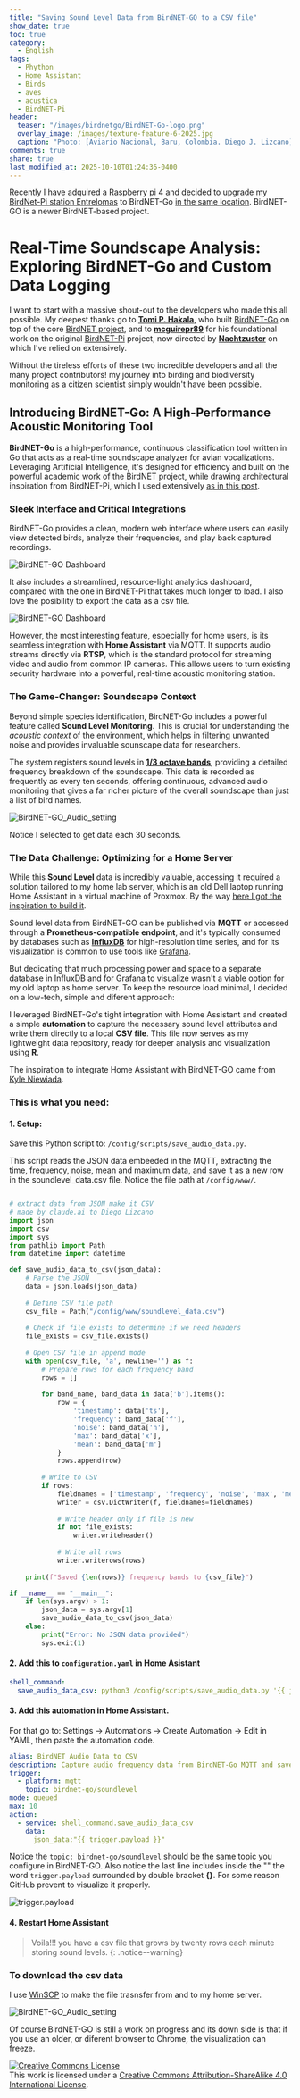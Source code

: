 ```yaml
---
title: "Saving Sound Level Data from BirdNET-GO to a CSV file"
show_date: true
toc: true
category: 
  - English
tags: 
  - Phython
  - Home Assistant
  - Birds
  - aves
  - acustica
  - BirdNET-Pi 
header:
  teaser: "/images/birdnetgo/BirdNET-Go-logo.png"
  overlay_image: /images/texture-feature-6-2025.jpg
  caption: "Photo: [Aviario Nacional, Baru, Colombia. Diego J. Lizcano](https://www.instagram.com/walking_tapir/)"
comments: true
share: true
last_modified_at: 2025-10-10T01:24:36-0400
---
```



Recently I have adquired a Raspberry pi 4 and decided to upgrade my [BirdNet-Pi station Entrelomas](https://app.birdweather.com/data/K9kBtRztpJHkdiXSnfWyi3nr) to  BirdNET-Go [in the same location](https://app.birdweather.com/stations/18147). BirdNET-GO is a newer BirdNET-based project. 

# Real-Time Soundscape Analysis: Exploring BirdNET-Go and Custom Data Logging

I want to start with a massive shout-out to the developers who made this all possible. My deepest thanks go to [**Tomi P. Hakala**](https://github.com/tphakala), who built [BirdNET-Go](https://github.com/tphakala/birdnet-go) on top of the core [BirdNET project](https://birdnet.cornell.edu/), and to [**mcguirepr89**](https://github.com/mcguirepr89) for his foundational work on the original [BirdNET-Pi](https://github.com/Nachtzuster/BirdNET-Pi) project, now directed by [**Nachtzuster**](https://github.com/Nachtzuster) on which I've relied on extensively.

Without the tireless efforts of these two incredible developers and all the many project contributors! my journey into birding and biodiversity monitoring as a citizen scientist simply wouldn't have been possible.

## Introducing BirdNET-Go: A High-Performance Acoustic Monitoring Tool

**BirdNET-Go** is a high-performance, continuous classification tool written in Go that acts as a real-time soundscape analyzer for avian vocalizations. Leveraging Artificial Intelligence, it's designed for efficiency and built on the powerful academic work of the BirdNET project, while drawing architectural inspiration from BirdNET-Pi, which I used extensively [as in this post](https://dlizcano.github.io/spanish/Monitoreando-aves-con-Birdnet/).

### Sleek Interface and Critical Integrations

BirdNET-Go provides a clean, modern web interface where users can easily view detected birds, analyze their frequencies, and play back captured recordings. 

![BirdNET-GO Dashboard](/images/birdnetgo/BirdNET-GO_dashboard.png)  

It also includes a streamlined, resource-light analytics dashboard, compared with the one in BirdNET-Pi that takes much longer to load. I also love the posibility to export the data as a csv file.

![BirdNET-GO Dashboard](/images/birdnetgo/BirdNET-GO_Analytics.jpg)  

However, the most interesting feature, especially for home users, is its seamless integration with **Home Assistant** via MQTT. It supports audio streams directly via **RTSP**, which is the standard protocol for streaming video and audio from common IP cameras. This allows users to turn existing security hardware into a powerful, real-time acoustic monitoring station.

### The Game-Changer: Soundscape Context

Beyond simple species identification, BirdNET-Go includes a powerful feature called **Sound Level Monitoring**. This is crucial for understanding the *acoustic context* of the environment, which helps in filtering unwanted noise and provides invaluable sounscape data for researchers.

The system registers sound levels in [**1/3 octave bands**](https://www.engineeringtoolbox.com/octave-bands-frequency-limits-d_1602.html), providing a detailed frequency breakdown of the soundscape. This data is recorded as frequently as every ten seconds, offering continuous, advanced audio monitoring that gives a far richer picture of the overall soundscape than just a list of bird names.

![BirdNET-GO_Audio_setting](/images/birdnetgo/BirdNET-GO_Audio_setting.jpg)

Notice I selected to get data each 30 seconds.

### The Data Challenge: Optimizing for a Home Server

While this **Sound Level** data is incredibly valuable, accessing it required a solution tailored to my home lab server, which is an old Dell laptop running Home Assistant in a virtual machine of Proxmox. By the way [here I got the inspiration to build it](https://www.youtube.com/watch?v=wX75Z-4MEoM). 

Sound level data from BirdNET-GO can be published via **MQTT** or accessed through a **Prometheus-compatible endpoint**, and it's typically consumed by databases such as [**InfluxDB**](https://www.influxdata.com/) for high-resolution time series, and for its visualization is common to use tools like [Grafana](https://grafana.com/grafana/?plcmt=products-nav).

But dedicating that much processing power and space to a separate database in InfluxDB and for Grafana to visualize wasn't a viable option for my old laptop as home server. To keep the resource load minimal, I decided on a low-tech, simple and diferent approach:

I leveraged BirdNET-Go's tight integration with Home Assistant and created a simple **automation** to capture the necessary sound level attributes and write them directly to a local **CSV file**. This file now serves as my lightweight data repository, ready for deeper analysis and visualization using **R**. 

The inspiration to integrate Home Assistant with BirdNET-GO came from [Kyle Niewiada](https://www.kyleniewiada.org/blog/2025/05/backyard-bird-tracking-with-ai/). 

### This is what you need:

#### 1. Setup:

Save this Python script to: `/config/scripts/save_audio_data.py`. 

This script reads the JSON data embeeded in the MQTT, extracting the time, frequency, noise, mean and maximum data, and save it as a new row in the soundlevel_data.csv file.  Notice the file path at `/config/www/`.


```python

# extract data from JSON make it CSV
# made by claude.ai to Diego Lizcano
import json
import csv
import sys
from pathlib import Path
from datetime import datetime

def save_audio_data_to_csv(json_data):
    # Parse the JSON
    data = json.loads(json_data)
    
    # Define CSV file path
    csv_file = Path("/config/www/soundlevel_data.csv")
    
    # Check if file exists to determine if we need headers
    file_exists = csv_file.exists()
    
    # Open CSV file in append mode
    with open(csv_file, 'a', newline='') as f:
        # Prepare rows for each frequency band
        rows = []
        
        for band_name, band_data in data['b'].items():
            row = {
                'timestamp': data['ts'],
                'frequency': band_data['f'],
                'noise': band_data['n'],
                'max': band_data['x'],
                'mean': band_data['m']
            }
            rows.append(row)
        
        # Write to CSV
        if rows:
            fieldnames = ['timestamp', 'frequency', 'noise', 'max', 'mean']
            writer = csv.DictWriter(f, fieldnames=fieldnames)
            
            # Write header only if file is new
            if not file_exists:
                writer.writeheader()
            
            # Write all rows
            writer.writerows(rows)
    
    print(f"Saved {len(rows)} frequency bands to {csv_file}")

if __name__ == "__main__":
    if len(sys.argv) > 1:
        json_data = sys.argv[1]
        save_audio_data_to_csv(json_data)
    else:
        print("Error: No JSON data provided")
        sys.exit(1)

```

#### 2. Add this to `configuration.yaml` in Home Asistant

```yaml
shell_command:
  save_audio_data_csv: python3 /config/scripts/save_audio_data.py '{{ json_data }}'
```

#### 3. Add this automation in Home Assistant. 

For that go to: Settings → Automations → Create Automation → Edit in YAML, then paste the automation code.

```yaml
alias: BirdNET Audio Data to CSV
description: Capture audio frequency data from BirdNET-Go MQTT and save to CSV
trigger:
  - platform: mqtt
    topic: birdnet-go/soundlevel
mode: queued
max: 10
action:
  - service: shell_command.save_audio_data_csv
    data:
      json_data:"{{ trigger.payload }}"


```
Notice the `topic: birdnet-go/soundlevel` should be the same topic you configure in BirdNET-GO.  Also notice the last line includes inside the "" the word `trigger.payload` surrounded by double bracket **{}**. For some reason GitHub prevent to visualize it properly.

![trigger.payload](/images/birdnetgo/triger.jpg)

#### 4. Restart Home Assistant

> Voila!!! you have a csv file that grows by twenty rows each minute storing sound levels.
{: .notice--warning} 

### To download the csv data

I use [WinSCP](https://winscp.net/) to make the file trasnsfer from and to my home server.

![BirdNET-GO_Audio_setting](/images/birdnetgo/window_WinSCP.PNG)

Of course BirdNET-GO is still a work on progress and its down side is that if you use an older, or diferent browser to Chrome, the visualization can freeze. 

<p>
<a rel="license" href="http://creativecommons.org/licenses/by-sa/4.0/"><img alt="Creative Commons License" style="border-width:0" src="http://i.creativecommons.org/l/by-sa/4.0/88x31.png" /></a><br />This work is licensed under a <a rel="license" href="http://creativecommons.org/licenses/by-sa/4.0/">Creative Commons Attribution-ShareAlike 4.0 International License</a>.
</p>
